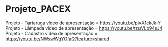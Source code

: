# Projeto_PACEX
Projeto - Tartaruga vídeo de apresentação = https://youtu.be/pixX1ekJk-Y
Projeto - Lâmpada vídeo de apresentação = https://youtu.be/tzuVLb94sJ4
Projeto - Cadastro vídeo de apresentação = https://youtu.be/NWswWgYOfaQ?feature=shared
